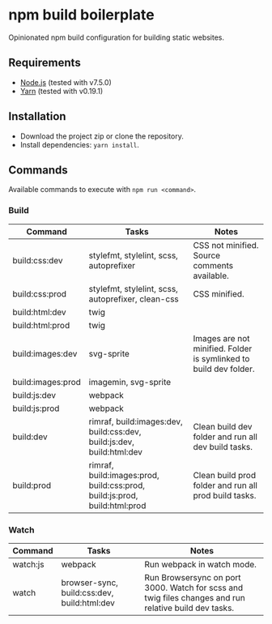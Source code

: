 # npm build boilerplate
Opinionated npm build configuration for building static websites.

## Requirements

 - [Node.js](https://nodejs.org) (tested with v7.5.0)
 - [Yarn](https://yarnpkg.com) (tested with v0.19.1)

## Installation

 - Download the project zip or clone the repository.
 - Install dependencies: `yarn install`.

## Commands
Available commands to execute with `npm run <command>`.

### Build

| Command | Tasks | Notes |
| - | - | - |
| build:css:dev | stylefmt, stylelint, scss, autoprefixer | CSS not minified. Source comments available. |
| build:css:prod | stylefmt, stylelint, scss, autoprefixer, clean-css | CSS minified. |
| build:html:dev | twig | |
| build:html:prod | twig | |
| build:images:dev | svg-sprite | Images are not minified. Folder is symlinked to build dev folder. |
| build:images:prod | imagemin, svg-sprite | |
| build:js:dev | webpack | |
| build:js:prod | webpack | |
| build:dev | rimraf, build:images:dev, build:css:dev, build:js:dev, build:html:dev | Clean build dev folder and run all dev build tasks. |
| build:prod | rimraf, build:images:prod, build:css:prod, build:js:prod, build:html:prod | Clean build prod folder and run all prod build tasks. |

### Watch

| Command | Tasks | Notes |
| - | - | - |
| watch:js | webpack | Run webpack in watch mode. |
| watch | browser-sync, build:css:dev, build:html:dev | Run Browsersync on port 3000. Watch for scss and twig files changes and run relative build dev tasks. |